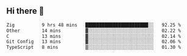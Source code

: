 ## Hi there 👋

 <!--START_SECTION:waka-->

```txt
Zig          9 hrs 48 mins   ███████████████████████░░   92.25 %
Other        14 mins         ▓░░░░░░░░░░░░░░░░░░░░░░░░   02.22 %
C            13 mins         ▓░░░░░░░░░░░░░░░░░░░░░░░░   02.14 %
Git Config   13 mins         ▓░░░░░░░░░░░░░░░░░░░░░░░░   02.06 %
TypeScript   8 mins          ▒░░░░░░░░░░░░░░░░░░░░░░░░   01.30 %
```

<!--END_SECTION:waka-->

<!--
**ValentinRapp/ValentinRapp** is a ✨ _special_ ✨ repository because its `README.md` (this file) appears on your GitHub profile.

Here are some ideas to get you started:

- 🔭 I’m currently working on ...
- 🌱 I’m currently learning ...
- 👯 I’m looking to collaborate on ...
- 🤔 I’m looking for help with ...
- 💬 Ask me about ...
- 📫 How to reach me: ...
- 😄 Pronouns: ...
- ⚡ Fun fact: ...
-->
